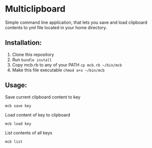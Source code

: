 # Multiclipboard

Simple command line application, that lets you save and load clipboard contents to yml file located in your home directory.

## Installation:

1. Clone this repository
2. Run `bundle install`
3. Copy mcb.rb to any of your PATH `cp mcb.rb ~/bin/mcb`
4. Make this file executable `chmod a+x ~/bin/mcb`

## Usage:

Save current clipboard content to key

`mcb save key`

Load content of key to clipboard

`mcb load key`

List contents of all keys

`mcb list`
